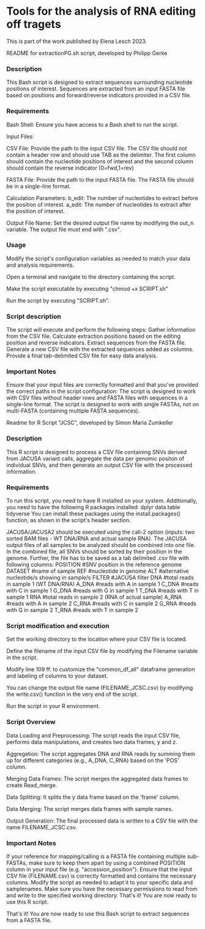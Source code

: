 # Tools for the analysis of RNA editing off tragets
This is part of the work published by Elena Lesch 2023. 

README for extractionPG.sh script, developed by Philipp Gerke

### Description
This Bash script is designed to extract sequences surrounding nucleotide positions of interest.
Sequences are extracted from an input FASTA file based on positions and forward/reverse indicators provided in a CSV file.

### Requirements

Bash Shell: Ensure you have access to a Bash shell to run the script.

Input Files:

CSV File: Provide the path to the input CSV file. The CSV file should not contain a header row and should use TAB as the delimiter. The first column should contain the nucleotide positions of interest and the second column should contain the reverse indicator (0=fwd,1=rev)

FASTA File: Provide the path to the input FASTA file. The FASTA file should be in a single-line format.

Calculation Parameters:
b_edit: The number of nucleotides to extract before the position of interest.
a_edit: The number of nucleotides to extract after the position of interest.

Output File Name: Set the desired output file name by modifying the out_n variable. The output file must end with ".csv".

### Usage
Modify the script's configuration variables as needed to match your data and analysis requirements.

Open a terminal and navigate to the directory containing the script.

Make the script executable by executing "chmod +x SCRIPT.sh"

Run the script by executing "SCRIPT.sh".

### Script description

The script will execute and perform the following steps:
Gather information from the CSV file.
Calculate extraction positions based on the editing position and reverse indicators.
Extract sequences from the FASTA file.
Generate a new CSV file with the extracted sequences added as columns.
Provide a final tab-delimited CSV file for easy data analysis.

### Important Notes

Ensure that your input files are correctly formatted and that you've provided the correct paths in the script configuration:
The script is designed to work with CSV files without header rows and FASTA files with sequences in a single-line format.
The script is designed to work with single FASTAs, not on multi-FASTA (containing multiple FASTA sequences).

Readme for R Script "JCSC", developed by Simon Maria Zumkeller

### Description

This R script is designed to process a CSV file containing SNVs derived from JACUSA variant calls, aggregate the data per genomic positon of individual SNVs, and then generate an output CSV file with the processed information.

### Requirements

To run this script, you need to have R installed on your system. Additionally, you need to have the following R packages installed:
dplyr
data.table
tidyverse
You can install these packages using the install.packages() function, as shown in the script's header section.

JACUSA/JACUSA2 should be executed using the call-2 option (inputs: two sorted BAM files - WT DNA/RNA and actual sample RNA).
The JACUSA output files of all samples to be analyzed should be combined into one file. In the combined file, all SNVs should be sorted by their position in the genome.
Further, the file has to be saved as a tab delimited .csv file with following columns:
POSITION  #SNV position in the reference genome
DATASET   #name of sample
REF       #nucleotide in genome
ALT       #alternative nucleotide/s showing in sample/s
FILTER    #JACUSA filter
DNA       #total reads in sample 1 (WT DNA/RNA)
A_DNA     #reads with A in sample 1
C_DNA     #reads with C in sample 1
G_DNA     #reads with G in sample 1
T_DNA     #reads with T in sample 1
RNA       #total reads in sample 2 (RNA of actual sample)
A_RNA     #reads with A in sample 2
C_RNA     #reads with C in sample 2
G_RNA     #reads with G in sample 2
T_RNA     #reads with T in sample 2

### Script modification and execution

Set the working directory to the location where your CSV file is located.

Define the filename of the input CSV file by modifying the Filename variable in the script.

Modify line 109 ff. to customize the "common_df_all" dataframe generation and labeling of columns to your dataset.

You can change the output file name (FILENAME_JCSC.csv) by modifying the write.csv() function in the very end of the script.

Run the script in your R environment.

### Script Overview

Data Loading and Preprocessing: The script reads the input CSV file, performs data manipulations, and creates two data frames, y and z.

Aggregation: The script aggregates DNA and RNA reads by summing them up for different categories (e.g., A_DNA, C_RNA) based on the 'POS' column.

Merging Data Frames: The script merges the aggregated data frames to create Read_merge.

Data Splitting: It splits the y data frame based on the 'frame' column.

Data Merging: The script merges data frames with sample names.

Output Generation: The final processed data is written to a CSV file with the name FILENAME_JCSC.csv.

### Important Notes

If your reference for mapping/calling is a FASTA file containing multiple sub-FASTAs, make sure to keep them apart by using a combined POSITION column in your input file (e.g. "accession_position").
Ensure that the input CSV file (FILENAME.csv) is correctly formatted and contains the necessary columns.
Modify the script as needed to adapt it to your specific data and samplenames.
Make sure you have the necessary permissions to read from and write to the specified working directory.
That's it! You are now ready to use this R script.


That's it! You are now ready to use this Bash script to extract sequences from a FASTA file.
